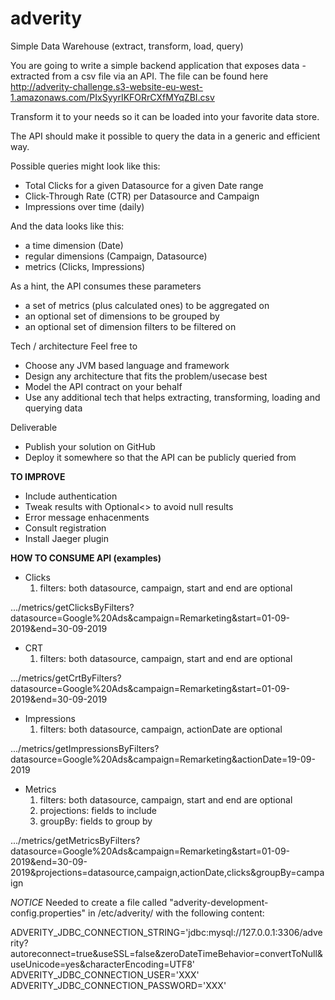 # adverity
Simple Data Warehouse (extract, transform, load, query)

You are going to write a simple backend application that exposes data - extracted from a csv file via an API.
The file can be found here
http://adverity-challenge.s3-website-eu-west-1.amazonaws.com/PIxSyyrIKFORrCXfMYqZBI.csv

Transform it to your needs so it can be loaded into your favorite data store.

The API should make it possible to query the data in a generic and efficient way.

Possible queries might look like this:
- Total Clicks for a given Datasource for a given Date range
- Click-Through Rate (CTR) per Datasource and Campaign
- Impressions over time (daily)

And the data looks like this:
- a time dimension (Date)
- regular dimensions (Campaign, Datasource)
- metrics (Clicks, Impressions)

As a hint, the API consumes these parameters
- a set of metrics (plus calculated ones) to be aggregated on
- an optional set of dimensions to be grouped by
- an optional set of dimension filters to be filtered on

Tech / architecture
Feel free to
- Choose any JVM based language and framework
- Design any architecture that fits the problem/usecase best
- Model the API contract on your behalf
- Use any additional tech that helps extracting, transforming, loading and querying data

Deliverable
- Publish your solution on GitHub
- Deploy it somewhere so that the API can be publicly queried from



**TO IMPROVE**
- Include authentication
- Tweak results with Optional<> to avoid null results
- Error message enhacenments
- Consult registration
- Install Jaeger plugin


**HOW TO CONSUME API (examples)**
- Clicks
  1. filters: both datasource, campaign, start and end are optional

.../metrics/getClicksByFilters?datasource=Google%20Ads&campaign=Remarketing&start=01-09-2019&end=30-09-2019

- CRT
  1. filters: both datasource, campaign, start and end are optional

.../metrics/getCrtByFilters?datasource=Google%20Ads&campaign=Remarketing&start=01-09-2019&end=30-09-2019

- Impressions
  1. filters: both datasource, campaign, actionDate are optional

.../metrics/getImpressionsByFilters?datasource=Google%20Ads&campaign=Remarketing&actionDate=19-09-2019

- Metrics
  1. filters: both datasource, campaign, start and end are optional
  2. projections: fields to include
  3. groupBy: fields to group by

.../metrics/getMetricsByFilters?datasource=Google%20Ads&campaign=Remarketing&start=01-09-2019&end=30-09-2019&projections=datasource,campaign,actionDate,clicks&groupBy=campaign


*NOTICE*
Needed to create a file called "adverity-development-config.properties" in /etc/adverity/ with the following content:

ADVERITY_JDBC_CONNECTION_STRING='jdbc:mysql://127.0.0.1:3306/adverity?autoreconnect=true&useSSL=false&zeroDateTimeBehavior=convertToNull&useUnicode=yes&characterEncoding=UTF8'
ADVERITY_JDBC_CONNECTION_USER='XXX'
ADVERITY_JDBC_CONNECTION_PASSWORD='XXX'

